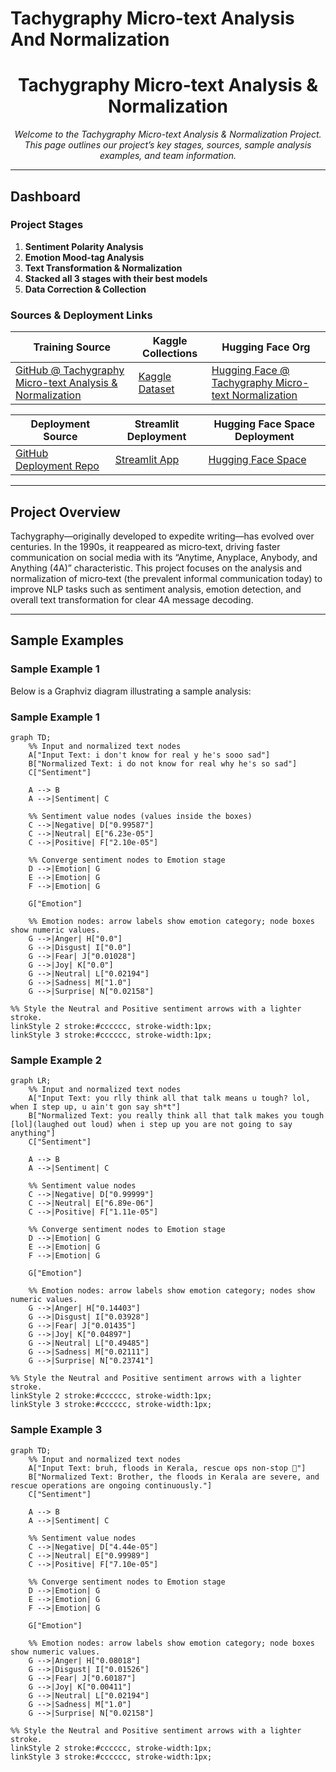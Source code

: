 # Tachygraphy Micro-text Analysis And Normalization
<!---
---
title: "Tachygraphy Micro-text Analysis & Normalization"
emoji: "⚡"
colorFrom: "pink"
colorTo: "blue"
sdk: "static"
pinned: false
---
--->

<!-- ---
title: README
emoji: 😻
colorFrom: yellow
colorTo: red
sdk: static
pinned: false
---
 -->
 
<div align="center">
  
<!-- ![Project Logo](https://via.placeholder.com/150) -->

# Tachygraphy Micro-text Analysis & Normalization

*Welcome to the Tachygraphy Micro-text Analysis & Normalization Project. This page outlines our project’s key stages, sources, sample analysis examples, and team information.*

</div>

---

## Dashboard

### Project Stages

1. **Sentiment Polarity Analysis**
2. **Emotion Mood-tag Analysis**
3. **Text Transformation & Normalization**
4. **Stacked all 3 stages with their best models**
5. **Data Correction & Collection**

### Sources & Deployment Links

| **Training Source** | **Kaggle Collections** | **Hugging Face Org** |
| ------------------- | ---------------------- | -------------------- |
| [GitHub @ Tachygraphy Micro-text Analysis & Normalization](https://github.com/ArchismanKarmakar/Tachygraphy-Microtext-Analysis-And-Normalization) | [Kaggle Dataset](https://www.kaggle.com/datasets/archismancoder/dataset-tachygraphy/data?select=Tachygraphy_MicroText-AIO-V3.xlsx) | [Hugging Face @ Tachygraphy Micro-text Normalization](https://huggingface.co/Tachygraphy-Microtext-Normalization-IEMK25) |

| **Deployment Source** | **Streamlit Deployment** | **Hugging Face Space Deployment** |
| --------------------- | ------------------------ | --------------------------------- |
| [GitHub Deployment Repo](https://github.com/ArchismanKarmakar/Tachygraphy-Microtext-Analysis-And-Normalization-Deployment-Source-HuggingFace_Streamlit_JPX14032025) | [Streamlit App](https://tachygraphy-microtext.streamlit.app/) | [Hugging Face Space](https://huggingface.co/spaces/Tachygraphy-Microtext-Normalization-IEMK25/Tachygraphy-Microtext-Analysis-and-Normalization-ArchismanCoder) |

---

## Project Overview

Tachygraphy—originally developed to expedite writing—has evolved over centuries. In the 1990s, it reappeared as micro‑text, driving faster communication on social media with its “Anytime, Anyplace, Anybody, and Anything (4A)” characteristic. This project focuses on the analysis and normalization of micro‑text (the prevalent informal communication today) to improve NLP tasks such as sentiment analysis, emotion detection, and overall text transformation for clear 4A message decoding.

---

## Sample Examples

### Sample Example 1

Below is a Graphviz diagram illustrating a sample analysis:


### Sample Example 1
```mermaid
graph TD;
    %% Input and normalized text nodes
    A["Input Text: i don't know for real y he's sooo sad"]
    B["Normalized Text: i do not know for real why he's so sad"]
    C["Sentiment"]

    A --> B
    A -->|Sentiment| C

    %% Sentiment value nodes (values inside the boxes)
    C -->|Negative| D["0.99587"]
    C -->|Neutral| E["6.23e-05"]
    C -->|Positive| F["2.10e-05"]

    %% Converge sentiment nodes to Emotion stage
    D -->|Emotion| G
    E -->|Emotion| G
    F -->|Emotion| G

    G["Emotion"]

    %% Emotion nodes: arrow labels show emotion category; node boxes show numeric values.
    G -->|Anger| H["0.0"]
    G -->|Disgust| I["0.0"]
    G -->|Fear| J["0.01028"]
    G -->|Joy| K["0.0"]
    G -->|Neutral| L["0.02194"]
    G -->|Sadness| M["1.0"]
    G -->|Surprise| N["0.02158"]

%% Style the Neutral and Positive sentiment arrows with a lighter stroke.
linkStyle 2 stroke:#cccccc, stroke-width:1px;
linkStyle 3 stroke:#cccccc, stroke-width:1px;

```

### Sample Example 2
```mermaid
graph LR;
    %% Input and normalized text nodes
    A["Input Text: you rlly think all that talk means u tough? lol, when I step up, u ain't gon say sh*t"]
    B["Normalized Text: you really think all that talk makes you tough [lol](laughed out loud) when i step up you are not going to say anything"]
    C["Sentiment"]

    A --> B
    A -->|Sentiment| C

    %% Sentiment value nodes
    C -->|Negative| D["0.99999"]
    C -->|Neutral| E["6.89e-06"]
    C -->|Positive| F["1.11e-05"]

    %% Converge sentiment nodes to Emotion stage
    D -->|Emotion| G
    E -->|Emotion| G
    F -->|Emotion| G

    G["Emotion"]

    %% Emotion nodes: arrow labels show emotion category; nodes show numeric values.
    G -->|Anger| H["0.14403"]
    G -->|Disgust| I["0.03928"]
    G -->|Fear| J["0.01435"]
    G -->|Joy| K["0.04897"]
    G -->|Neutral| L["0.49485"]
    G -->|Sadness| M["0.02111"]
    G -->|Surprise| N["0.23741"]

%% Style the Neutral and Positive sentiment arrows with a lighter stroke.
linkStyle 2 stroke:#cccccc, stroke-width:1px;
linkStyle 3 stroke:#cccccc, stroke-width:1px;
```

### Sample Example 3
```mermaid
graph TD;
    %% Input and normalized text nodes
    A["Input Text: bruh, floods in Kerala, rescue ops non‑stop 🚁"]
    B["Normalized Text: Brother, the floods in Kerala are severe, and rescue operations are ongoing continuously."]
    C["Sentiment"]

    A --> B
    A -->|Sentiment| C

    %% Sentiment value nodes
    C -->|Negative| D["4.44e-05"]
    C -->|Neutral| E["0.99989"]
    C -->|Positive| F["7.10e-05"]

    %% Converge sentiment nodes to Emotion stage
    D -->|Emotion| G
    E -->|Emotion| G
    F -->|Emotion| G

    G["Emotion"]

    %% Emotion nodes: arrow labels show emotion category; node boxes show numeric values.
    G -->|Anger| H["0.08018"]
    G -->|Disgust| I["0.01526"]
    G -->|Fear| J["0.60187"]
    G -->|Joy| K["0.00411"]
    G -->|Neutral| L["0.02194"]
    G -->|Sadness| M["1.0"]
    G -->|Surprise| N["0.02158"]

%% Style the Neutral and Positive sentiment arrows with a lighter stroke.
linkStyle 2 stroke:#cccccc, stroke-width:1px;
linkStyle 3 stroke:#cccccc, stroke-width:1px;

```


